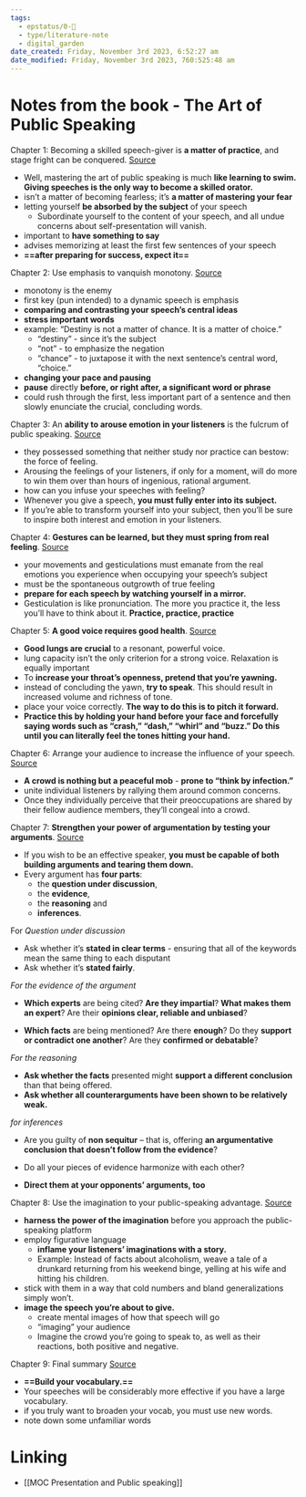 ```yaml
---
tags:
  - epstatus/0-🌰
  - type/literature-note
  - digital_garden
date_created: Friday, November 3rd 2023, 6:52:27 am
date_modified: Friday, November 3rd 2023, 760:525:48 am
---
```

# Notes from the book - The Art of Public Speaking
Chapter 1: Becoming a skilled speech-giver is **a matter of practice**, and stage fright can be conquered. [Source](https://blinkist.com/nc/reader/the-art-of-public-speaking-en?chapter=1)
-  Well, mastering the art of public speaking is much **like learning to swim. Giving speeches is the only way to become a skilled orator.**
- isn’t a matter of becoming fearless; it’s **a matter of mastering your fear**
- letting yourself **be absorbed by the subject** of your speech
	- Subordinate yourself to the content of your speech, and all undue concerns about self-presentation will vanish.
- important to **have something to say**
- advises memorizing at least the first few sentences of your speech
- **==after preparing for success, expect it==**

Chapter 2: Use emphasis to vanquish monotony. [Source](https://blinkist.com/nc/reader/the-art-of-public-speaking-en?chapter=2)
- monotony is the enemy
- first key (pun intended) to a dynamic speech is emphasis
- **comparing and contrasting your speech’s central ideas**
- **stress important words**
-  example: “Destiny is not a matter of chance. It is a matter of choice.”
	- “destiny” - since it’s the subject
	- “not” - to emphasize the negation
	- “chance” - to juxtapose it with the next sentence’s central word, “choice.”
- **changing your pace and pausing**
- **pause** directly **before, or right after, a significant word or phrase**
- could rush through the first, less important part of a sentence and then slowly enunciate the crucial, concluding words.

Chapter 3: An **ability to arouse emotion in your listeners** is the fulcrum of public speaking. [Source](https://blinkist.com/nc/reader/the-art-of-public-speaking-en?chapter=3)
- they possessed something that neither study nor practice can bestow: the force of feeling.
- Arousing the feelings of your listeners, if only for a moment, will do more to win them over than hours of ingenious, rational argument.
- how can you infuse your speeches with feeling?
- Whenever you give a speech, **you must fully enter into its subject.**
-  If you’re able to transform yourself into your subject, then you’ll be sure to inspire both interest and emotion in your listeners.

Chapter 4: **Gestures can be learned, but they must spring from real feeling**. [Source](https://blinkist.com/nc/reader/the-art-of-public-speaking-en?chapter=4)
-  your movements and gesticulations must emanate from the real emotions you experience when occupying your speech’s subject
- must be the spontaneous outgrowth of true feeling
- **prepare for each speech by watching yourself in a mirror.**
- Gesticulation is like pronunciation. The more you practice it, the less you’ll have to think about it. **Practice, practice, practice**

Chapter 5: **A good voice requires good health**. [Source](https://blinkist.com/nc/reader/the-art-of-public-speaking-en?chapter=5)
- **Good lungs are crucial** to a resonant, powerful voice.
-  lung capacity isn’t the only criterion for a strong voice. Relaxation is equally important
- To **increase your throat’s openness, pretend that you’re yawning.**
- instead of concluding the yawn, **try to speak**. This should result in increased volume and richness of tone.
- place your voice correctly.
**The way to do this is to pitch it forward.**
- **Practice this by holding your hand before your face and forcefully saying words such as “crash,” “dash,” “whirl” and “buzz.” Do this until you can literally feel the tones hitting your hand.**

Chapter 6: Arrange your audience to increase the influence of your speech. [Source](https://blinkist.com/nc/reader/the-art-of-public-speaking-en?chapter=6)
- **A crowd is nothing but a peaceful mob** - **prone to “think by infection.”**
- unite individual listeners by rallying them around common concerns. 
- Once they individually perceive that their preoccupations are shared by their fellow audience members, they’ll congeal into a crowd.

Chapter 7: **Strengthen your power of argumentation by testing your arguments**. [Source](https://blinkist.com/nc/reader/the-art-of-public-speaking-en?chapter=7)
- If you wish to be an effective speaker, **you must be capable of both building arguments and tearing them down.**
- Every argument has **four parts**: 
	- the **question under discussion**, 
	- the **evidence**, 
	- the **reasoning** and 
	- **inferences**.

For *Question under discussion*
- Ask whether it’s **stated in clear terms** - ensuring that all of the keywords mean the same thing to each disputant
- Ask whether it’s **stated fairly**.

*For the evidence of the argument*
+ **Which experts** are being cited? **Are they impartial**? **What makes them an expert**? Are their **opinions clear, reliable and unbiased**?
- **Which facts** are being mentioned? Are there **enough**? Do they **support or contradict one another**? Are they **confirmed or debatable**?

*For the reasoning*
- **Ask whether the facts** presented might **support a different conclusion** than that being offered. 
- **Ask whether all counterarguments have been shown to be relatively weak.**

*for inferences*
- Are you guilty of **non sequitur** – that is, offering **an argumentative conclusion that doesn’t follow from the evidence**?
- Do all your pieces of evidence harmonize with each other?

- **Direct them at your opponents’ arguments, too**

Chapter 8: Use the imagination to your public-speaking advantage. [Source](https://blinkist.com/nc/reader/the-art-of-public-speaking-en?chapter=8)
- **harness the power of the imagination** before you approach the public-speaking platform
- employ figurative language
	- **inflame your listeners’ imaginations with a story.**
	- Example: Instead of facts about alcoholism, weave a tale of a drunkard returning from his weekend binge, yelling at his wife and hitting his children.
- stick with them in a way that cold numbers and bland generalizations simply won’t.
- **image the speech you’re about to give.**
	- create mental images of how that speech will go
	- “imaging” your audience
	- Imagine the crowd you’re going to speak to, as well as their reactions, both positive and negative. 

Chapter 9: Final summary [Source](https://blinkist.com/nc/reader/the-art-of-public-speaking-en?chapter=9)
- **==Build your vocabulary.==**
- Your speeches will be considerably more effective if you have a large vocabulary. 
- if you truly want to broaden your vocab, you must use new words.
- note down some unfamiliar words
# Linking
+ [[MOC Presentation and Public speaking]]

